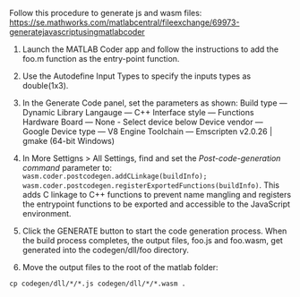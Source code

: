 Follow this procedure to generate js and wasm files:
https://se.mathworks.com/matlabcentral/fileexchange/69973-generatejavascriptusingmatlabcoder

 1. Launch the MATLAB Coder app and follow the instructions to add the foo.m function as the entry-point function.

 2. Use the Autodefine Input Types to specify the inputs types as double(1x3).

 3. In the Generate Code panel, set the parameters as shown:
    Build type — Dynamic Library
    Langauge — C++
    Interface style — Functions
    Hardware Board — None - Select device below
    Device vendor — Google
    Device type — V8 Engine
    Toolchain — Emscripten v2.0.26 | gmake (64-bit Windows)

 4. In More Settigns > All Settings, find and set the *Post-code-generation command* parameter to: `wasm.coder.postcodegen.addCLinkage(buildInfo); wasm.coder.postcodegen.registerExportedFunctions(buildInfo)`. This adds C linkage to C++ functions to prevent name mangling and registers the entrypoint functions to be exported and accessible to the JavaScript environment.

  5. Click the GENERATE button to start the code generation process. When the build process completes, the output files, foo.js and foo.wasm, get generated into the codegen/dll/foo directory.

  6. Move the output files to the root of the matlab folder:

```shell
cp codegen/dll/*/*.js codegen/dll/*/*.wasm .
```